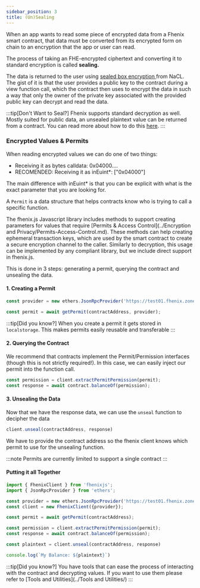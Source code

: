 ```yaml
---
sidebar_position: 3
title: (Un)Sealing
---
```



When an app wants to read some piece of encrypted data from a Fhenix smart contract, that data must be converted from its encrypted form on chain to an encryption that the app or user can read.

The process of taking an FHE-encrypted ciphertext and converting it to standard encryption is called **sealing.**

The data is returned to the user using [sealed box encryption ](https://bitbeans.gitbooks.io/libsodium-net/content/public-key\_cryptography/sealed\_boxes.html)from NaCL. The gist of it is that the user provides a public key to the contract during a view function call, which the contract then uses to encrypt the data in such a way that only the owner of the private key associated with the provided public key can decrypt and read the data.

:::tip[Don't Want to Seal?]
Fhenix supports standard decryption as well. Mostly suited for public data, an unsealed plaintext value can be returned from a contract.
You can read more about how to do this [here](#../).
:::

### Encrypted Values & Permits

When reading encrypted values we can do one of two things:
* Receiving it as bytes calldata: 0x04000.... 
* RECOMENDED: Receiving it as inEuint*: ["0x04000"]

The main difference with inEuint* is that you can be explicit with what is the exact parameter that you are looking for.

A `Permit` is a data structure that helps contracts know who is trying to call a specific function. 

The fhenix.js Javascript library includes methods to support creating parameters for values that require [Permits & Access Control](../Encryption and Privacy/Permits-Access-Control.md). These methods can help creating ephemeral transaction keys, which are used by the smart contract to create a secure encryption channel to the caller.
Similarly to decryption, this usage can be implemented by any compliant library, but we include direct support in fhenix.js.&#x20;

This is done in 3 steps: generating a permit, querying the contract and unsealing the data.

#### 1. Creating a Permit

```javascript
const provider = new ethers.JsonRpcProvider('https://test01.fhenix.zone/evm');

const permit = await getPermit(contractAddress, provider);
```

:::tip[Did you know?]
When you create a permit it gets stored in `localstorage`. This makes permits easily reusable and transferable
:::

#### 2. Querying the Contract

We recommend that contracts implement the Permit/Permission interfaces (though this is not strictly required!).
In this case, we can easily inject our permit into the function call.

```javascript
const permission = client.extractPermitPermission(permit);
const response = await contract.balanceOf(permission);
```

#### 3. Unsealing the Data

Now that we have the response data, we can use the `unseal` function to decipher the data

```javascript
client.unseal(contractAddress, response)
```

We have to provide the contract address so the fhenix client knows which permit to use for the unsealing function.

:::note
Permits are currently limited to support a single contract
:::

#### Putting it all Together

```typescript
import { FhenixClient } from 'fhenixjs';
import { JsonRpcProvider } from 'ethers';

const provider = new ethers.JsonRpcProvider('https://test01.fhenix.zone/evm');
const client = new FhenixClient({provider});

const permit = await getPermit(contractAddress);

const permission = client.extractPermitPermission(permit);
const response = await contract.balanceOf(permission);

const plaintext = client.unseal(contractAddress, response)

console.log(`My Balance: ${plaintext}`)
```
:::tip[Did you know?]
You have tools that can ease the process of interacting with the contract and decrypting values. If you want to use them please refer to [Tools and Utilities](../Tools and Utilities/) 
:::


